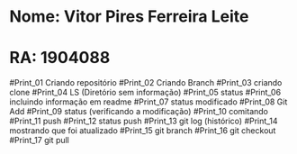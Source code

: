 # Nome: Vitor Pires Ferreira Leite
# RA: 1904088

#Print_01 Criando repositório
#Print_02 Criando Branch
#Print_03 criando clone
#Print_04 LS (Diretório sem informação)
#Print_05 status
#Print_06 incluindo informação em readme
#Print_07 status modificado
#Print_08 Git Add
#Print_09 status (verificando a modificação)
#Print_10 comitando
#Print_11 push
#Print_12 status push
#Print_13 git log (histórico)
#Print_14 mostrando que foi atualizado
#Print_15 git branch
#Print_16 git checkout
#Print_17 git pull
